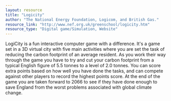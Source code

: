 ```yaml
---
layout: resource
title: "Logicity"
author: "The National Energy Foundation, Logicom, and British Gas."
resource_link: "http://www.nef.org.uk/greenschool/logicity.htm"
resource_type: "Digital game/Simulation, Website"
---
```


LogiCity is a fun interactive computer game with a difference. It's a game set in a 3D virtual city with five main activities where you are set the task of reducing the carbon footprint of an average resident. As you work their way through the game you have to try and cut your carbon footprint from a typical English figure of 5.5 tonnes to a level of 2.0 tonnes. You can score extra points based on how well you have done the tasks, and can compete against other players to record the highest points score. At the end of the game you are taken forward to 2066 to see if they have done enough to save England from the worst problems associated with global climate change.
